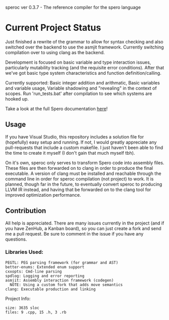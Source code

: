 speroc ver 0.3.7 - The reference compiler for the spero language

# Current Project Status

Just finished a rewrite of the grammar to allow for syntax checking and also switched over the backend to use the asmjit framework. Currently switching compilation over to using clang as the backend.

Development is focused on basic variable and type interaction issues, particularly mutability tracking (and the requisite error conditions). After that we've got basic type system characteristics and function definition/calling.

Currently supported: Basic integer addition and arithmatic, Basic variables and variable usage, Variable shadowing and "revealing" in the context of scopes.
Run 'run_tests.bat' after compilation to see which systems are hooked up.

Take a look at the full Spero documentation [here](https://github.com/hGriff0n/Spero)!

## Usage

If you have Visual Studio, this repository includes a solution file for (hopefully) easy setup and running. If not, I would greatly appreciate any pull-requests that include a custom makefile.
I just haven't been able to find the time to create it myself (I don't gain that much myself tbh).

On it's own, speroc only serves to transform Spero code into assembly files. These files are then forwarded on to clang in order to produce the final executable. A version of clang must be
installed and reachable through the command line in order for speroc compilation (not project) to work. It is planned, though far in the future, to eventually convert speroc to producing
LLVM IR instead, and having that be forwarded on to the clang tool for improved optimization performance.

## Contribution

All help is appreciated. There are many issues currently in the project (and if you have ZenHub, a Kanban board), so you can just create a fork and send me a pull request.
Be sure to comment in the issue if you have any questions.

### Libraries Used:

    PEGTL: PEG parsing framework (for grammar and AST)
    better-enums: Extended enum support
    cxxopts: Cmd-line parsing
	spdlog: Logging and error reporting
    asmjit: Assembly interaction framework (codegen)
	  NOTE: Using a custom fork that adds move semantics
    clang: Executable production and linking

Project Info:

    size: 3635 sloc
    files: 9 .cpp, 15 .h, 3 .rb

